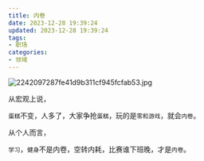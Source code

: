 ```yaml
---
title: 内卷
date: 2023-12-28 19:39:24
updated: 2023-12-28 19:39:24
tags:
- 职场
categories:
- 领域
---
```


![2242097287fe41d9b311cf945fcfab53.jpg](https://s2.loli.net/2023/12/28/p7wbVDrQBG3mRi6.jpg)

从宏观上说，

`蛋糕`不变，人多了，大家争抢`蛋糕`，玩的是`零和游戏`，就会`内卷`。

从个人而言，

`学习`，`健身`不是内卷，空转内耗，比赛谁下班晚，才是`内卷`。
